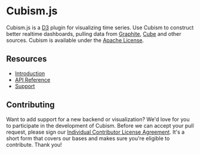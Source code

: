 # Cubism.js

Cubism.js is a [D3](http://mbostock.github.com/d3/) plugin for visualizing time series. Use Cubism to construct better realtime dashboards, pulling data from [Graphite](/square/cubism/wiki/Graphite), [Cube](/square/cubism/wiki/Cube) and other sources. Cubism is available under the [Apache License](/square/cubism/blob/master/LICENSE).

## Resources

* [Introduction](http://square.github.com/cubism/)
* [API Reference](/square/cubism/wiki/API-Reference)
* [Support](http://stackoverflow.com/questions/tagged/cubism.js)

## Contributing

Want to add support for a new backend or visualization? We'd love for you to
participate in the development of Cubism. Before we can accept your pull
request, please sign our [Individual Contributor License Agreement][1]. It's a
short form that covers our bases and makes sure you're eligible to contribute.
Thank you!

  [1]: https://spreadsheets.google.com/spreadsheet/viewform?formkey=dDViT2xzUHAwRkI3X3k5Z0lQM091OGc6MQ&ndplr=1
